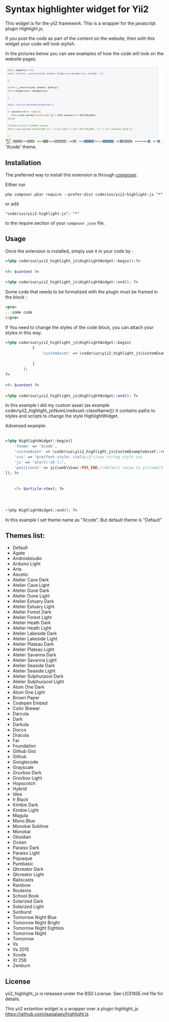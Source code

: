 Syntax highlighter widget for Yii2
==================================
This widget is for the yii2 framework. This is a wrapper for the javascript plugin Highlight.js.

If you post the code as part of the content on the website, then with this widget your code will look stylish.

In the pictures below you can see examples of how the code will look on the website pages.


<img align="left" src="Screenshot.png">

'Xcode' theme.


Installation
------------

The preferred way to install this extension is through [composer](http://getcomposer.org/download/).

Either run

```
php composer.phar require --prefer-dist coderius/yii2-highlight-js "*"
```

or add

```
"coderius/yii2-highlight-js": "*"
```

to the require section of your `composer.json` file.


Usage
-----

Once the extension is installed, simply use it in your code by  :

```php
<?php coderius\yii2_highlight_js\HighlightWidget::begin();?>

<?= $content ?>

<?php coderius\yii2_highlight_js\HighlightWidget::end(); ?>
```


Some code that needs to be formalized with the plugin must be framed in the block :

```html
<pre>
...some code
</pre>
```


If You need to change the styles of the code block, you can attach your styles in this way.

```php
<?php coderius\yii2_highlight_js\HighlightWidget::begin(
            [
                'customAsset' => \coderius\yii2_highlight_js\CustomExampleAsset::register($this),

            ]
        ); 
?>

<?= $content ?>

<?php coderius\yii2_highlight_js\HighlightWidget::end(); ?>
```

In this example I did my custom asset (as example codev\yii2_highlight_js\NumLineAsset::className())
It contains paths to styles and scripts to change the style HighlightWidget.


Advensed example:

```php

<?php HighlightWidget::begin([
    'theme' => 'Xcode',
    'customAsset' => \coderius\yii2_highlight_js\CustomExampleAsset::register($this),
    'css' => "pre{font-style: italic;}"//any string style css 
    'js' => "alert('ok');",
    'positionJs' => yii\web\View::POS_END,//default value is yii\web\View::POS_READY
]); ?>


    <?= $article->text; ?>


           
<?php HighlightWidget::end(); ?>

```
In this example I set theme name as "Xcode". But default theme is "Default"


Themes list:
------------
* Default
* Agate
* Androidstudio
* Arduino Light
* Arta
* Ascetic
* Atelier Cave Dark
* Atelier Cave Light
* Atelier Dune Dark
* Atelier Dune Light
* Atelier Estuary Dark
* Atelier Estuary Light
* Atelier Forest Dark
* Atelier Forest Light
* Atelier Heath Dark
* Atelier Heath Light
* Atelier Lakeside Dark
* Atelier Lakeside Light
* Atelier Plateau Dark
* Atelier Plateau Light
* Atelier Savanna Dark
* Atelier Savanna Light
* Atelier Seaside Dark
* Atelier Seaside Light
* Atelier Sulphurpool Dark
* Atelier Sulphurpool Light
* Atom One Dark
* Atom One Light
* Brown Paper
* Codepen Embed
* Color Brewer
* Darcula
* Dark
* Darkula
* Docco
* Dracula
* Far
* Foundation
* Github Gist
* Github
* Googlecode
* Grayscale
* Gruvbox Dark
* Gruvbox Light
* Hopscotch
* Hybrid
* Idea
* Ir Black
* Kimbie Dark
* Kimbie Light
* Magula
* Mono Blue
* Monokai Sublime
* Monokai
* Obsidian
* Ocean
* Paraiso Dark
* Paraiso Light
* Pojoaque
* Purebasic
* Qtcreator Dark
* Qtcreator Light
* Railscasts
* Rainbow
* Routeros
* School Book
* Solarized Dark
* Solarized Light
* Sunburst
* Tomorrow Night Blue
* Tomorrow Night Bright
* Tomorrow Night Eighties
* Tomorrow Night
* Tomorrow
* Vs
* Vs 2015
* Xcode
* Xt 256
* Zenburn



License
-------
yii2_highlight_js is released under the BSD License. See LICENSE.md file for details.

This yii2 extantion widget is a wrapper over a plugin highlight_js https://github.com/isagalaev/highlight.js